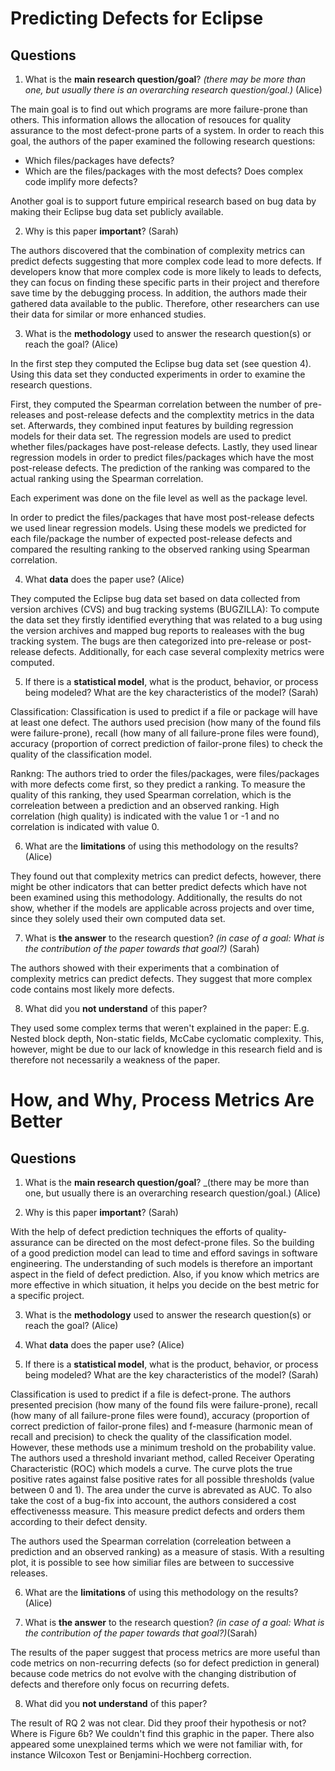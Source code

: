 # Predicting Defects for Eclipse

## Questions

1. What is the **main research question/goal**? _(there may be more than one, but usually there is an overarching research question/goal.)_ (Alice)

The main goal is to find out which programs are more failure-prone than others. This information allows the allocation of resouces for quality assurance to the most defect-prone parts of a system. 
In order to reach this goal, the authors of the paper examined the following research questions:
* Which files/packages have defects? 
* Which are the files/packages with the most defects? Does complex code implify more defects?

Another goal is to support future empirical research based on bug data by making their Eclipse bug data set publicly available.

2. Why is this paper **important**? (Sarah)

The authors discovered that the combination of complexity metrics can predict defects suggesting that more complex code lead to more defects. If developers know that more complex code is more likely to leads to defects, they can focus on finding these specific parts in their project and therefore save time by the debugging process. In addition, the authors made their gathered data available to the public. Therefore, other researchers can use their data for similar or more enhanced studies. 

3. What is the **methodology** used to answer the research question(s) or reach the goal? (Alice)

In the first step they computed the Eclipse bug data set (see question 4). Using this data set they conducted experiments in order to examine the research questions. 

First, they computed the Spearman correlation between the number of pre-releases and post-release defects and the complextity metrics in the data set. Afterwards, they combined input features by building regression models for their data set. The regression models are used to predict whether files/packages have post-release defects. Lastly, they used linear regression models in order to predict files/packages which have the most post-release defects. The prediction of the ranking was compared to the actual ranking using the Spearman correlation.

Each experiment was done on the file level as well as the package level.
 
In order to predict the files/packages that have most post-release defects we used linear regression models. Using these models we predicted for each file/package the number of expected post-release defects and compared  the  resulting  ranking  to  the  observed  ranking using Spearman correlation.

4. What **data** does the paper use? (Alice)

They computed the Eclipse bug data set based on data collected from version archives (CVS) and bug tracking systems (BUGZILLA): 
To compute the data set they firstly identified everything that was related to a bug using the version archives and mapped bug reports to realeases with the bug tracking system. The bugs are then categorized into pre-release or post-release defects.
Additionally, for each case several complexity metrics were computed.

5. If there is a **statistical model**, what is the product, behavior, or process being modeled? What are the key characteristics of the model? (Sarah)

Classification: Classification is used to predict if a file or package will have at least one defect. The authors used precision (how many of the found fils were failure-prone), recall (how many of all failure-prone files were found), accuracy (proportion of correct prediction of failor-prone files) to check the quality of the classification model. 

Rankng: The authors tried to order the files/packages, were files/packages with more defects come first, so they predict a ranking. To measure the quality of this ranking, they used Spearman correlation, which is the correleation between a prediction and an observed ranking. High correlation (high quality) is indicated with the value 1 or -1 and no correlation is indicated with value 0.

6. What are the **limitations** of using this methodology on the results? (Alice)

They found out that complexity metrics can predict defects, however, there might be other indicators that can better predict defects which have not been examined using this methodology. Additionally, the results do not show, whether if the models are applicable across projects and over time, since they solely used their own computed data set.

7. What is **the answer** to the research question? _(in case of a goal: What is the contribution of the paper towards that goal?)_ (Sarah)

The authors showed with their experiments that a combination of complexity metrics can predict defects. They suggest that more complex code contains most likely more defects.

8. What did you **not understand** of this paper?

They used some complex terms that weren't explained in the paper: E.g. Nested block depth, Non-static fields, McCabe cyclomatic complexity. This, however, might be due to our lack of knowledge in this research field and is therefore not necessarily a weakness of the paper.


# How, and Why, Process Metrics Are Better

## Questions

1. What is the **main research question/goal**? _(there may be more than one, but usually there is an overarching research question/goal.) (Alice)


2. Why is this paper **important**? (Sarah)

With the help of defect prediction techniques the efforts of quality-assurance can be directed on the most defect-prone files. So the building of a good prediction model can lead to time and efford savings in software engineering. The understanding of such models is therefore an important aspect in the field of defect prediction. Also, if you know which metrics are more effective in which situation, it helps you decide on the best metric for a specific project.

3. What is the **methodology** used to answer the research question(s) or reach the goal? (Alice)


4. What **data** does the paper use? (Alice)


5. If there is a **statistical model**, what is the product, behavior, or process being modeled? What are the key characteristics of the model? (Sarah)

Classification is used to predict if a file is defect-prone. The authors presented precision (how many of the found fils were failure-prone), recall (how many of all failure-prone files were found), accuracy (proportion of correct prediction of failor-prone files) and f-measure (harmonic mean of recall and precision) to check the quality of the classification model. However, these methods use a minimum treshold on the probability value. The authors used a threshold invariant method, called Receiver Operating Characteristic (ROC) which models a curve. The curve plots the true positive rates against false positive rates for all possible thresholds (value between 0 and 1). The area under the curve  is abrevated as AUC. To also take the cost of a bug-fix into account, the authors considered a cost effectivenesss measure. This measure predict defects and orders them according to their defect density.

The authors used the Spearman correlation (correleation between a prediction and an observed ranking) as a measure of stasis. With a resulting plot, it is possible to see how similiar files are between to successive releases.

6. What are the **limitations** of using this methodology on the results? (Alice)


7. What is **the answer** to the research question? _(in case of a goal: What is the contribution of the paper towards that goal?)_(Sarah)

The results of the paper suggest that process metrics are more useful than code metrics on non-recurring defects (so for defect prediction in general) because code metrics do not evolve with the changing distribution of defects and therefore only focus on recurring defets.

8. What did you **not understand** of this paper? 

The result of RQ 2 was not clear. Did they proof their hypothesis or not? Where is Figure 6b? We couldn't find this graphic in the paper. There also appeared some unexplained terms which we were not familiar with, for instance Wilcoxon Test or Benjamini-Hochberg correction.

